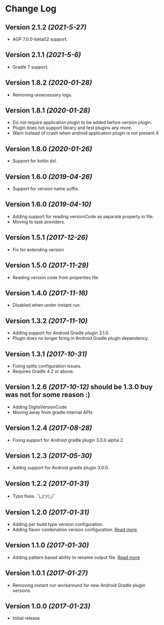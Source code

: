 # Change Log

## Version 2.1.2 *(2021-5-27)*

 * AGP 7.0.0-beta02 support.

## Version 2.1.1 *(2021-5-6)*

 * Gradle 7 support.

## Version 1.8.2 *(2020-01-28)*

 * Removing unnecessary logs.

## Version 1.8.1 *(2020-01-28)*

 * Do not require application plugin to be added before version plugin.
 * Plugin does not support library and test plugins any more.
 * Warn instead of crash when android application plugin is not present.4

## Version 1.8.0 *(2020-01-26)*

 * Support for kotlin dsl.

## Version 1.6.0 *(2019-04-26)*

 * Support for version name suffix.

## Version 1.6.0 *(2019-04-10)*

 * Adding support for reading versionCode as separate property in file.
 * Moving to task providers.

## Version 1.5.1 *(2017-12-26)*

 * Fix for extending version

## Version 1.5.0 *(2017-11-29)*

 * Reading version code from properties file

## Version 1.4.0 *(2017-11-16)*

 * Disabled when under instant run.

## Version 1.3.2 *(2017-11-10)*

 * Adding support for Android Gradle plugin 3.1.0.
 * Plugin does no longer bring in Android Gradle plugin dependency.

## Version 1.3.1 *(2017-10-31)*

 * Fixing splits configuration issues.
 * Requires Gradle 4.2 or above.

## Version 1.2.6 *(2017-10-12)* **should be 1.3.0 buy was not for some reason :)**

 * Adding DigitsVersionCode
 * Moving away from gradle internal APIs

## Version 1.2.4 *(2017-08-28)*

 * Fixing support for Android gradle plugin 3.0.0 alpha 2.

## Version 1.2.3 *(2017-05-30)*

 * Addng support for Android gradle plugin 3.0.0.

## Version 1.2.2 *(2017-01-31)*

 * Typo fixes. ¯\\\_(ツ)_/¯

## Version 1.2.0 *(2017-01-31)*

 * Adding per build type version configuration.
 * Adding flavor combination version configuration. [Read more](https://github.com/kaminomobile/AndroidVersion#flavor-combinations)

## Version 1.1.0 *(2017-01-30)*

 * Adding pattern based ability to rename output file. [Read more](https://github.com/kaminomobile/AndroidVersion#output-file-name)

## Version 1.0.1 *(2017-01-27)*

 * Removing instant run workaround for new Android Gradle plugin versions

## Version 1.0.0 *(2017-01-23)*

 * Initial release  
